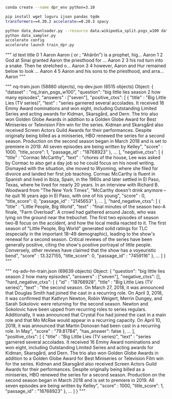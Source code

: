 ```bash
conda create --name dpr_env python=3.10
```

```bash
pip install wget loguru ijson pandas tqdm
transformers==4.30.2 accelerate==0.20.3 spacy
```

```bash
python data_downloader.py --resource data.wikipedia_split.psgs_w100 data.retriever.nq data.retriever.qas.nq
python data_sampler.py
accelerate config
accelerate launch train_dpr.py
```

"""
   id                                               text  title
0   1  Aaron Aaron ( or ; "Ahärôn") is a prophet, hig...  Aaron
1   2  God at Sinai granted Aaron the priesthood for ...  Aaron
2   3  his rod turn into a snake. Then he stretched o...  Aaron
3   4  however, Aaron and Hur remained below to look ...  Aaron
4   5  Aaron and his sons to the priesthood, and arra...  Aaron
"""

""" nq-train.json (58880 objects), nq-dev.json (6515 objects)
Object:
{
    "dataset" : "nq_train_psgs_w100",
    "question": "big little lies season 2 how many episodes",
    "answers" : ["seven"],
    "positive_ctxs": [
        {
            "title"      : "Big Little Lies (TV series)",
            "text"       : "series garnered several accolades. It received 16 Emmy Award nominations and won eight, including Outstanding Limited Series and acting awards for Kidman, Skarsgård, and Dern. The trio also won Golden Globe Awards in addition to a Golden Globe Award for Best Miniseries or Television Film win for the series. Kidman and Skarsgård also received Screen Actors Guild Awards for their performances. Despite originally being billed as a miniseries, HBO renewed the series for a second season. Production on the second season began in March 2018 and is set to premiere in 2019. All seven episodes are being written by Kelley",
            "score"      : 1000,
            "title_score": 1,
            "passage_id" : "18768923"
        },
        ...
    ],
    "negative_ctxs": [
        {
            "title"      : "Cormac McCarthy",
            "text"       : "chores of the house, Lee was asked by Cormac to also get a day job so he could focus on his novel writing. Dismayed with the situation, she moved to Wyoming, where she filed for divorce and landed her first job teaching. Cormac McCarthy is fluent in Spanish and lived in Ibiza, Spain, in the 1960s and later settled in El Paso, Texas, where he lived for nearly 20 years. In an interview with Richard B. Woodward from \"The New York Times\", \"McCarthy doesn't drink anymore – he quit 16 years ago in El Paso, with one of his young",
            "score"      : 0,
            "title_score": 0,
            "passage_id" : "2145653"
        },
        ...
    ],
    "hard_negative_ctxs": [
        {
            "title"      : "Little People, Big World",
            "text"       : "final minutes of the season two-A finale, \"Farm Overload\". A crowd had gathered around Jacob, who was lying on the ground near the trebuchet. The first two episodes of season two-B focus on the accident, and how the local media reacted to it. The first season of \"Little People, Big World\" generated solid ratings for TLC (especially in the important 18–49 demographic), leading to the show's renewal for a second season. Critical reviews of the series have been generally positive, citing the show's positive portrayal of little people. Conversely, other reviews have claimed that the show has a voyeuristic bend",
            "score"      : 13.327155,
            "title_score": 0,
            "passage_id" : "7459116"
        },
        ...
    ]
}
"""

""" nq-adv-hn-train.json (69639 objects)
Object:
{
    "question": "big little lies season 2 how many episodes",
    "answers" : ["seven"],
    "negative_ctxs": [],
    "hard_negative_ctxs": [
        {
            "id"        : "18768928",
            "title"     : "Big Little Lies (TV series)",
            "text"      : "the second season. On March 27, 2018, it was announced that Douglas Smith had joined the cast in a recurring role. On April 3, 2018, it was confirmed that Kathryn Newton, Robin Weigert, Merrin Dungey, and Sarah Sokolovic were returning for the second season. Newton and Sokolovic have been upped from recurring roles to series regulars. Additionally, it was announced that Crystal Fox had joined the cast in a main role and that Mo McRae would appear in a recurring capacity. On April 10, 2018, it was announced that Martin Donovan had been cast in a recurring role. In May",
            "score"     : "79.81784",
            "has_answer": false
        },
        ...
    ],
    "positive_ctxs": [
        {
            "title"      : "Big Little Lies (TV series)",
            "text"       : "series garnered several accolades. It received 16 Emmy Award nominations and won eight, including Outstanding Limited Series and acting awards for Kidman, Skarsgård, and Dern. The trio also won Golden Globe Awards in addition to a Golden Globe Award for Best Miniseries or Television Film win for the series. Kidman and Skarsgård also received Screen Actors Guild Awards for their performances. Despite originally being billed as a miniseries, HBO renewed the series for a second season. Production on the second season began in March 2018 and is set to premiere in 2019. All seven episodes are being written by Kelley",
            "score"      : 1000,
            "title_score": 1,
            "passage_id" : "18768923"
        },
        ...
    ]
}
"""